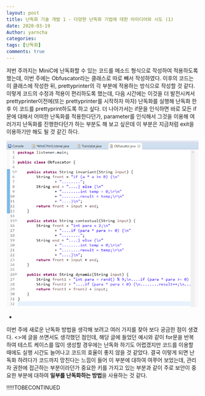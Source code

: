 ```yaml
---
layout: post
title: 난독화 기술 개발 1 - 다양한 난독화 기법에 대한 아이디어와 시도 (1)
date: 2020-03-19
Author: yarncha
categories:
tags: [난독화]
comments: true
---
```


저번 주까지는 MiniC에 난독화할 수 있는 코드를 메소드 형식으로 작성하여 적용하도록 했는데, 이번 주에는 Obfuscator라는 클래스로 따로 빼서 작성하였다. 이후의 코드는 이 클래스에 작성한 뒤, prettyprinter의 각 부분에 적용하는 방식으로 작성할 것 같다. 이렇게 코드의 수정과 적용이 편리하도록 했는데, 다음 시간에는 이것을 더 발전시켜서 prettyprinter이전에(또는 prettyprinter를 시작하자 마자) 난독화를 실행해 난독화 한 후 이 코드를 prettyprint하도록 하고 싶다. 더 나아가서는 if문을 인식하면 바로 모든 if문에 대해서 어떠한 난독화를 적용한다던가, parameter를 인식해서 그것을 이용해 여러가지 난독화를 진행한다던가 하는 부분도 해 보고 싶은데 이 부분은 지금처럼 exit을 이용하기만 해도 될 것 같긴 하다.

![graph](<\images\03_01.png>)

<!-- 또한 이번 주에는 제시된 방법이 아닌 나만의 방법을 생각해 보았다. 다음은 시도해 본 몇 가지 난독화 방법이다.

### 1. 경우의 수를 많게 하는 방법

첫 주차 DSE를 다루면서 생각해본 부분이다. (참고 : https://yarncha.github.io/01/) DSE는 다양한 테스트 케이스를 생성하는 방법이므로, 이 테스트 케이스의 개수를 늘리는 접근 방법을 제안한 바 있다.

### 2. 일반적인 난독화 코드의 변환

지난 시간에 했던 부분에서 해당 부분이 뻔한 부분이라, 난독화 해제 도구에서 인식하고 삭제할 가능성이 있다는 피드백을 받았다. 이 부분을 어떻게 고칠 지 생각해보았다.

### 3. -->

+
이번 주에 새로운 난독화 방법을 생각해 보려고 여러 가지를 찾아 보다 궁금한 점이 생겼다. <>에 글을 쓰면서도 생각했던 점인데, 해당 글에 들었던 예시와 같이 for문을 반복하여 테스트 케이스를 많이 생성할 경우에는 난독화 하기도 어렵겠지만 코드를 이용할 때에도 실행 시간도 늘어나고 코드의 효율이 좋지 않을 것 같았다. 결국 이렇게 되면 난독화 하려다가 코드까지 망친다는 느낌이 들어 이 부분에 대하여 여쭈어 보었는데, 관리자 권한에 접근하는 부분이라던가 중요한 키를 가지고 있는 부분과 같이 주로 보안이 중요한 부분에 대하여 **일부를 난독화하는 방법**을 사용하는 것 같다.

!!!!!TOBECONTINUED
